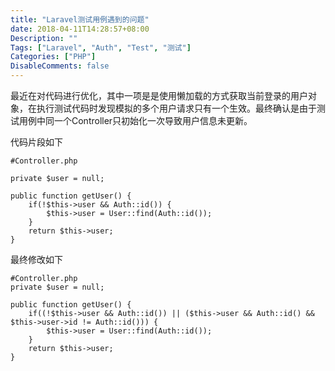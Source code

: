```yaml
---
title: "Laravel测试用例遇到的问题"
date: 2018-04-11T14:28:57+08:00
Description: ""
Tags: ["Laravel", "Auth", "Test", "测试"]
Categories: ["PHP"]
DisableComments: false
---
```

最近在对代码进行优化，其中一项是是使用懒加载的方式获取当前登录的用户对象，在执行测试代码时发现模拟的多个用户请求只有一个生效。最终确认是由于测试用例中同一个Controller只初始化一次导致用户信息未更新。

代码片段如下

```
#Controller.php

private $user = null;

public function getUser() {
    if(!$this->user && Auth::id()) {
        $this->user = User::find(Auth::id());
    }
    return $this->user;
}
```

最终修改如下

```
#Controller.php
private $user = null;

public function getUser() {
    if((!$this->user && Auth::id()) || ($this->user && Auth::id() && $this->user->id != Auth::id())) {
        $this->user = User::find(Auth::id());
    }
    return $this->user;
}
```
